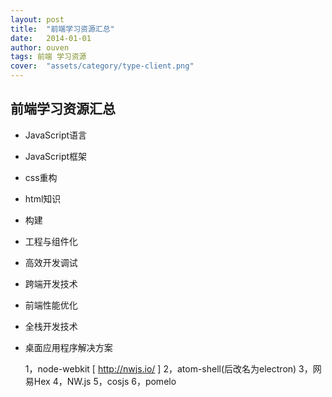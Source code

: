 ```yaml
---
layout: post
title:  "前端学习资源汇总"
date:   2014-01-01
author: ouven
tags: 前端 学习资源
cover:  "assets/category/type-client.png"
---
```



## 前端学习资源汇总

- JavaScript语言

- JavaScript框架

- css重构

- html知识

- 构建

- 工程与组件化

- 高效开发调试

- 跨端开发技术

- 前端性能优化

- 全栈开发技术

- 桌面应用程序解决方案

    1，node-webkit
    [ http://nwjs.io/ ]
    2，atom-shell(后改名为electron)
    3，网易Hex 
    4，NW.js
    5，cosjs
    6，pomelo

